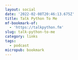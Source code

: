 ```yaml
---
layout: social
date: '2022-02-08T20:46:13.675Z'
title: Talk Python To Me
mf-bookmark-of:
  - 'https://talkpython.fm'
slug: talk-python-to-me
category: links
tags:
  - podcast
micropub: bookmark
---
```

